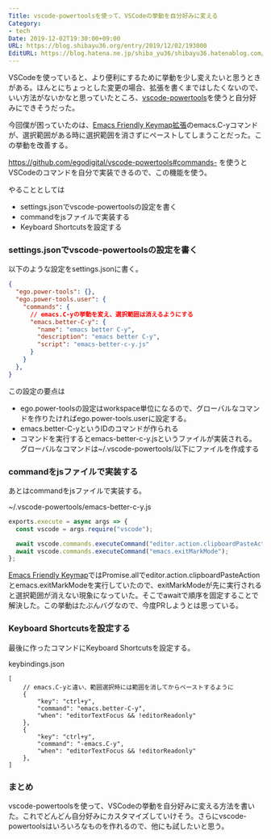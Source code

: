 ```yaml
---
Title: vscode-powertoolsを使って、VSCodeの挙動を自分好みに変える
Category:
- tech
Date: 2019-12-02T19:30:00+09:00
URL: https://blog.shibayu36.org/entry/2019/12/02/193000
EditURL: https://blog.hatena.ne.jp/shiba_yu36/shibayu36.hatenablog.com/atom/entry/26006613474017470
---
```


VSCodeを使っていると、より便利にするために挙動を少し変えたいと思うときがある。ほんとにちょっとした変更の場合、拡張を書くまではしたくないので、いい方法がないかなと思っていたところ、[vscode-powertools](https://marketplace.visualstudio.com/items?itemName=ego-digital.vscode-powertools)を使うと自分好みにできそうだった。

今回僕が困っていたのは、[Emacs Friendly Keymap拡張](https://marketplace.visualstudio.com/items?itemName=lfs.vscode-emacs-friendly)のemacs.C-yコマンドが、選択範囲がある時に選択範囲を消さずにペーストしてしまうことだった。この挙動を改善する。

https://github.com/egodigital/vscode-powertools#commands- を使うとVSCodeのコマンドを自分で実装できるので、この機能を使う。

やることとしては

- settings.jsonでvscode-powertoolsの設定を書く
- commandをjsファイルで実装する
- Keyboard Shortcutsを設定する

### settings.jsonでvscode-powertoolsの設定を書く
以下のような設定をsettings.jsonに書く。

```json
{
  "ego.power-tools": {},
  "ego.power-tools.user": {
    "commands": {
      // emacs.C-yの挙動を変え、選択範囲は消えるようにする
      "emacs.better-C-y": {
        "name": "emacs better C-y",
        "description": "emacs better C-y",
        "script": "emacs-better-c-y.js"
      }
    }
  },
}
```

この設定の要点は

* ego.power-toolsの設定はworkspace単位になるので、グローバルなコマンドを作りたければego.power-tools.userに設定する。
* emacs.better-C-yというIDのコマンドが作られる
* コマンドを実行するとemacs-better-c-y.jsというファイルが実装される。グローバルなコマンドは~/.vscode-powertools/以下にファイルを作成する

### commandをjsファイルで実装する
あとはcommandをjsファイルで実装する。

~/.vscode-powertools/emacs-better-c-y.js
```javascript
exports.execute = async args => {
  const vscode = args.require("vscode");

  await vscode.commands.executeCommand("editor.action.clipboardPasteAction");
  await vscode.commands.executeCommand("emacs.exitMarkMode");
};
```

[Emacs Friendly Keymap](https://marketplace.visualstudio.com/items?itemName=lfs.vscode-emacs-friendly)ではPromise.allでeditor.action.clipboardPasteActionとemacs.exitMarkModeを実行していたので、exitMarkModeが先に実行されると選択範囲が消えない現象になっていた。そこでawaitで順序を固定することで解決した。この挙動はたぶんバグなので、今度PRしようとは思っている。

### Keyboard Shortcutsを設定する
最後に作ったコマンドにKeyboard Shortcutsを設定する。

keybindings.json
```
[
    // emacs.C-yと違い、範囲選択時には範囲を消してからペーストするように
    {
        "key": "ctrl+y",
        "command": "emacs.better-C-y",
        "when": "editorTextFocus && !editorReadonly"
    },
    {
        "key": "ctrl+y",
        "command": "-emacs.C-y",
        "when": "editorTextFocus && !editorReadonly"
    },
]
```

### まとめ
vscode-powertoolsを使って、VSCodeの挙動を自分好みに変える方法を書いた。これでどんどん自分好みにカスタマイズしていけそう。さらにvscode-powertoolsはいろいろなものを作れるので、他にも試したいと思う。
